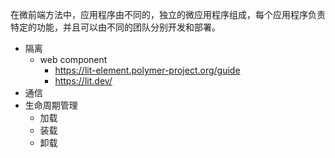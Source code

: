 在微前端方法中，应用程序由不同的，独立的微应用程序组成，每个应用程序负责特定的功能，并且可以由不同的团队分别开发和部署。



- 隔离
  - web component
    - https://lit-element.polymer-project.org/guide
    - https://lit.dev/
- 通信
- 生命周期管理
  - 加载
  - 装载
  - 卸载